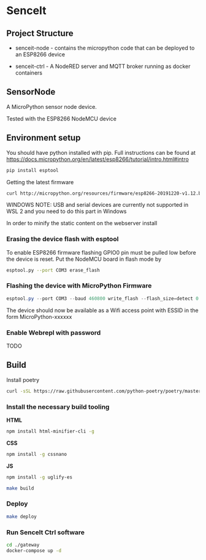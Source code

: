 # SenceIt

## Project Structure

* senceit-node - contains the micropython code that can be deployed to an ESP8266 device



* senceit-ctrl - A NodeRED server and MQTT broker running as docker containers

## SensorNode

A MicroPython sensor node device.

Tested with the ESP8266 NodeMCU device

## Environment setup

You should have python installed with pip. Full instructions can be found at https://docs.micropython.org/en/latest/esp8266/tutorial/intro.html#intro

```bash
pip install esptool
```

Getting the latest firmware

```bash
curl http://micropython.org/resources/firmware/esp8266-20191220-v1.12.bin -o ./firmware/esp8266-20191220-v1.12.bin
```

WINDOWS NOTE: USB and serial devices are currently not supported in WSL 2 and you need to do this part in Windows

In order to minify the static content on the webserver install

### Erasing the device flash with esptool

To enable ESP8266 firmware flashing GPIO0 pin must be pulled low before the device is reset.
Put the NodeMCU board in flash mode by

```bash
esptool.py --port COM3 erase_flash
```

### Flashing the device with MicroPython Firmware

```powershell
esptool.py --port COM3 --baud 460800 write_flash --flash_size=detect 0 .\firmware\esp8266-20191220-v1.12.bin
```

The device should now be available as a Wifi access point with ESSID in the form MicroPython-xxxxxx

### Enable Webrepl with password

TODO

## Build

Install poetry

```bash
curl -sSL https://raw.githubusercontent.com/python-poetry/poetry/master/get-poetry.py | python
```

### Install the necessary build tooling

**HTML**

```bash
npm install html-minifier-cli -g
```

**CSS**

```bash
npm install -g cssnano
```

**JS**

```bash
npm install -g uglify-es
```

```bash
make build
```

### Deploy

```bash
make deploy
```

### Run SenceIt Ctrl software

```bash
cd ./gateway
docker-compose up -d
```
